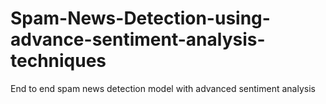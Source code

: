 # Spam-News-Detection-using-advance-sentiment-analysis-techniques
End to end spam news detection model with advanced sentiment analysis
